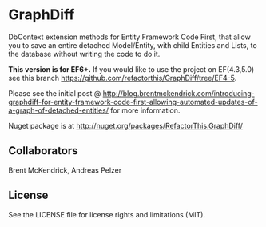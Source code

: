 GraphDiff
=========

DbContext extension methods for Entity Framework Code First, that allow you to save an entire detached Model/Entity, with child Entities and Lists, to the database without writing the code to do it.

**This version is for EF6+.** If you would like to use the project on EF(4.3,5.0) see this branch https://github.com/refactorthis/GraphDiff/tree/EF4-5.

Please see the initial post @ http://blog.brentmckendrick.com/introducing-graphdiff-for-entity-framework-code-first-allowing-automated-updates-of-a-graph-of-detached-entities/ for more information.

Nuget package is at http://nuget.org/packages/RefactorThis.GraphDiff/


## Collaborators

Brent McKendrick, Andreas Pelzer

## License

See the LICENSE file for license rights and limitations (MIT).
